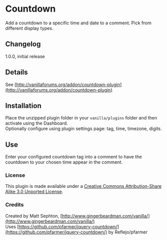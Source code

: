# Countdown

Add a countdown to a specific time and date to a comment. Pick from different display types.

## Changelog
1.0.0, initial release

## Details
See [http://vanillaforums.org/addon/countdown-plugin](http://vanillaforums.org/addon/countdown-plugin)

## Installation
Place the unzipped plugin folder in your `vanilla/plugins` folder and then activate using the Dashboard.  
Optionally configure using plugin settings page: tag, time, timezone, digits.

## Use
Enter your configured countdown tag into a comment to have the countdown to your chosen time appear in the comment.

### License
This plugin is made available under a [Creative Commons Attribution-Share Alike 3.0 Unported License](http://creativecommons.org/licenses/by-sa/3.0).

### Credits
Created by Matt Sephton, [http://www.gingerbeardman.com/vanilla/](http://www.gingerbeardman.com/vanilla/)  
Uses [https://github.com/pfarmer/jquery-countdown/](https://github.com/pfarmer/jquery-countdown/) by Reflejo/pfarmer  
